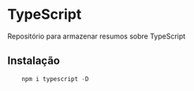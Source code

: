 
# TypeScript

Repositório para armazenar resumos sobre TypeScript
## Instalação

```javascript
    npm i typescript -D
```

